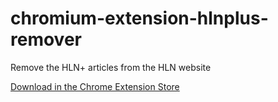 # chromium-extension-hlnplus-remover
Remove the HLN+ articles from the HLN website

[Download in the Chrome Extension Store](https://chrome.google.com/webstore/detail/hlnplus-remover/hhfbgiappakpimphhnbkfjoijlenkmdm?hl=nl&authuser=0)
